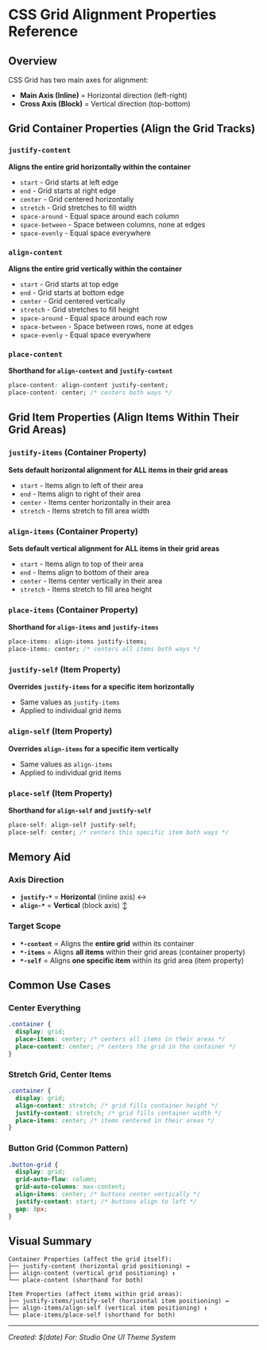# CSS Grid Alignment Properties Reference

## Overview
CSS Grid has two main axes for alignment:
- **Main Axis (Inline)** = Horizontal direction (left-right)
- **Cross Axis (Block)** = Vertical direction (top-bottom)

## Grid Container Properties (Align the Grid Tracks)

### `justify-content` 
**Aligns the entire grid horizontally within the container**
- `start` - Grid starts at left edge
- `end` - Grid starts at right edge  
- `center` - Grid centered horizontally
- `stretch` - Grid stretches to fill width
- `space-around` - Equal space around each column
- `space-between` - Space between columns, none at edges
- `space-evenly` - Equal space everywhere

### `align-content`
**Aligns the entire grid vertically within the container**
- `start` - Grid starts at top edge
- `end` - Grid starts at bottom edge
- `center` - Grid centered vertically
- `stretch` - Grid stretches to fill height
- `space-around` - Equal space around each row
- `space-between` - Space between rows, none at edges
- `space-evenly` - Equal space everywhere

### `place-content`
**Shorthand for `align-content` and `justify-content`**
```css
place-content: align-content justify-content;
place-content: center; /* centers both ways */
```

## Grid Item Properties (Align Items Within Their Grid Areas)

### `justify-items` (Container Property)
**Sets default horizontal alignment for ALL items in their grid areas**
- `start` - Items align to left of their area
- `end` - Items align to right of their area
- `center` - Items center horizontally in their area
- `stretch` - Items stretch to fill area width

### `align-items` (Container Property)
**Sets default vertical alignment for ALL items in their grid areas**
- `start` - Items align to top of their area
- `end` - Items align to bottom of their area
- `center` - Items center vertically in their area
- `stretch` - Items stretch to fill area height

### `place-items` (Container Property)
**Shorthand for `align-items` and `justify-items`**
```css
place-items: align-items justify-items;
place-items: center; /* centers all items both ways */
```

### `justify-self` (Item Property)
**Overrides `justify-items` for a specific item horizontally**
- Same values as `justify-items`
- Applied to individual grid items

### `align-self` (Item Property) 
**Overrides `align-items` for a specific item vertically**
- Same values as `align-items`
- Applied to individual grid items

### `place-self` (Item Property)
**Shorthand for `align-self` and `justify-self`**
```css
place-self: align-self justify-self;
place-self: center; /* centers this specific item both ways */
```

## Memory Aid

### Axis Direction
- **`justify-*`** = **Horizontal** (inline axis) ↔️
- **`align-*`** = **Vertical** (block axis) ↕️

### Target Scope
- **`*-content`** = Aligns the **entire grid** within its container
- **`*-items`** = Aligns **all items** within their grid areas (container property)  
- **`*-self`** = Aligns **one specific item** within its grid area (item property)

## Common Use Cases

### Center Everything
```css
.container {
  display: grid;
  place-items: center; /* centers all items in their areas */
  place-content: center; /* centers the grid in the container */
}
```

### Stretch Grid, Center Items
```css
.container {
  display: grid;
  align-content: stretch; /* grid fills container height */
  justify-content: stretch; /* grid fills container width */
  place-items: center; /* items centered in their areas */
}
```

### Button Grid (Common Pattern)
```css
.button-grid {
  display: grid;
  grid-auto-flow: column;
  grid-auto-columns: max-content;
  align-items: center; /* buttons center vertically */
  justify-content: start; /* buttons align to left */
  gap: 8px;
}
```

## Visual Summary

```
Container Properties (affect the grid itself):
├── justify-content (horizontal grid positioning) ↔️
├── align-content (vertical grid positioning) ↕️
└── place-content (shorthand for both)

Item Properties (affect items within grid areas):
├── justify-items/justify-self (horizontal item positioning) ↔️
├── align-items/align-self (vertical item positioning) ↕️
└── place-items/place-self (shorthand for both)
```

---
*Created: $(date)*
*For: Studio One UI Theme System*